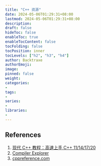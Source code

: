 ```yaml
---
title: "C++ 资源"
date: 2024-05-06T01:29:31+08:00
lastmod: 2024-05-06T01:29:31+08:00
description:
draft: false
hideToc: false
enableToc: true
enableTocContent: false
tocFolding: false
tocPosition: inner
tocLevels: ["h2", "h3", "h4"]
author: Backtraxe
authorEmoji:
image:
pinned: false
weight:
categories:
-
tags:
-
series:
-
libraries:
-
---
```


## References

1. [现代 C++ 教程：高速上手 C++ 11/14/17/20](https://changkun.de/modern-cpp/zh-cn/00-preface/)
2. [Compiler Explorer](https://godbolt.org/)
3. [cppreference.com](https://en.cppreference.com/w/)
